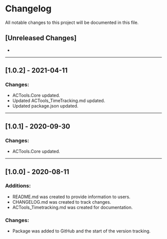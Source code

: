 # Changelog
<p> All notable changes to this project will be documented in this file. </p>

## [Unreleased Changes]
<ul>
	<li> </il>
</ul>
<hr/>

## [1.0.2] - 2021-04-11

### Changes:
<ul>
	<li>ACTools.Core updated.</il>
	<li>Updated ACTools_TimeTracking.md updated.</il>
	<li>Updated package.json updated.</il>
</ul>
<hr/>

## [1.0.1] - 2020-09-30

### Changes:
<ul>
	<li>ACTools.Core updated.</il>
</ul>
<hr/>

## [1.0.0] - 2020-08-11

### Additions:
<ul>
	<li>README.md was created to provide information to users.</il>
	<li>CHANGELOG.md was created to track changes.</il>
	<li>ACTools_Timetracking.md was created for documentation.</il>
</ul>

### Changes:
<ul>
	<li>Package was added to GitHub and the start of the version tracking.</il>
</ul>
